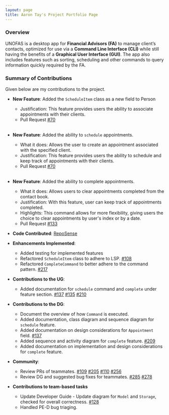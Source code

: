 ```yaml
---
layout: page
title: Aaron Tay's Project Portfolio Page
---
```


### Overview

UNOFAS is a desktop app for **Financial Advisors (FA)** to manage client’s contacts, optimized for use via a **Command Line Interface (CLI)** while still having the benefits of a **Graphical User Interface (GUI)**. The app also includes features such as sorting, scheduling and other commands to query information quickly required by the FA.

### Summary of Contributions

Given below are my contributions to the project.

* **New Feature**: Added the `ScheduleItem` class as a new field to Person
  * Justification: This feature provides users the ability to associate appointments with their clients.
  * Pull Request [#70](https://github.com/AY2324S1-CS2103T-F12-1/tp/pull/70)

  <br>

* **New Feature**: Added the ability to `schedule` appointments.
  * What it does: Allows the user to create an appointment associated with the specified client.
  * Justification: This feature provides users the ability to schedule and keep track of appointments with their clients.
  * Pull Request [#70](https://github.com/AY2324S1-CS2103T-F12-1/tp/pull/70)

  <br>

* **New Feature**: Added the ability to complete appointments.
  * What it does: Allows users to clear appointments completed from the contact book.
  * Justification: With this feature, user can keep track of appointments completed.
  * Highlights: This command allows for more flexibility, giving users the choice to clear appointments by user's index or by a date.
  * Pull Request [#133](https://github.com/AY2324S1-CS2103T-F12-1/tp/pull/133)


* **Code Contributed**: [RepoSense](https://nus-cs2103-ay2324s1.github.io/tp-dashboard/?search=kb-tay&breakdown=true)


* **Enhancements Implemented**:
  * Added testing for implemented features
  * Refactored `ScheduleItem` class to adhere to LSP. [#108](https://github.com/AY2324S1-CS2103T-F12-1/tp/pull/108)
  * Refactored `CompleteCommand` to better adhere to the command pattern. [#217](https://github.com/AY2324S1-CS2103T-F12-1/tp/issues/217)


* **Contributions to the UG**:
  * Added documentation for `schedule` command and `complete` under feature section. [#137](https://github.com/AY2324S1-CS2103T-F12-1/tp/pull/137) [#135](https://github.com/AY2324S1-CS2103T-F12-1/tp/pull/137) [#210](https://github.com/AY2324S1-CS2103T-F12-1/tp/pull/210)


* **Contributions to the DG**:
  * Document the overview of how `Command` is executed.
  * Added documentation, class diagram and sequence diagram for `schedule` feature.
  * Added documentation on design considerations for `Appointment` field. [#137](https://github.com/AY2324S1-CS2103T-F12-1/tp/pull/137)
  * Added sequence and activity diagram for `complete` feature. [#209](https://github.com/AY2324S1-CS2103T-F12-1/tp/pull/209/files)
  * Added documentation on implementation and design considerations for `complete` feature.


* **Community**:
  * Review PRs of teammates. [#109](https://github.com/AY2324S1-CS2103T-F12-1/tp/pull/109) [#205](https://github.com/AY2324S1-CS2103T-F12-1/tp/pull/205) [#110](https://github.com/AY2324S1-CS2103T-F12-1/tp/pull/110) [#256](https://github.com/AY2324S1-CS2103T-F12-1/tp/pull/256)
  * Review DG and suggested bug fixes for teammates. [#285](https://github.com/AY2324S1-CS2103T-F12-1/tp/issues/285) [#278](https://github.com/AY2324S1-CS2103T-F12-1/tp/issues/278)


* **Contributions to team-based tasks**
  * Update Developer Guide - Update diagram for `Model` and `Storage`, checked for overall correctness. [#128](https://github.com/AY2324S1-CS2103T-F12-1/tp/pull/128)
  * Handled PE-D bug triaging.
